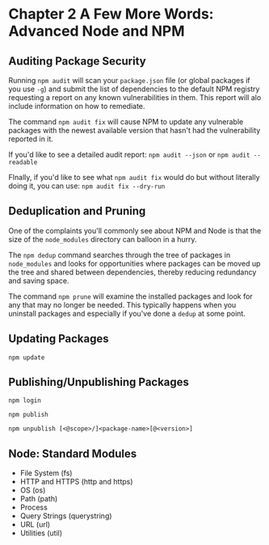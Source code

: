 # Chapter 2 A Few More Words: Advanced Node and NPM

## Auditing Package Security
Running `npm audit` will scan your `package.json` file (or global packages if
you use `-g`) and submit the list of dependencies to the default NPM registry
requesting a report on any known vulnerabilities in them. This report will alo
include information on how to remediate.

The command `npm audit fix` will cause NPM to update any vulnerable packages
with the newest available version that hasn't had the vulnerability reported in
it.

If you'd like to see a detailed audit report: `npm audit --json` or
`npm audit --readable`

FInally, if you'd like to see what `npm audit fix` would do but without
literally doing it, you can use: `npm audit fix --dry-run`

## Deduplication and Pruning
One of the complaints you'll commonly see about NPM and Node is that the size
of the `node_modules` directory can balloon in a hurry.

The `npm dedup` command searches through the tree of packages in `node_modules`
and looks for opportunities where packages can be moved up the tree and shared
between dependencies, thereby reducing redundancy and saving space.

The command `npm prune` will examine the installed packages and look for any
that may no longer be needed. This typically happens when you uninstall
packages and especially if you've done a `dedup` at some point.

## Updating Packages
`npm update`

## Publishing/Unpublishing Packages
`npm login`

`npm publish`

`npm unpublish [<@scope>/]<package-name>[@<version>]`

## Node: Standard Modules
* File System (fs)
* HTTP and HTTPS (http and https)
* OS (os)
* Path (path)
* Process
* Query Strings (querystring)
* URL (url)
* Utilities (util)

